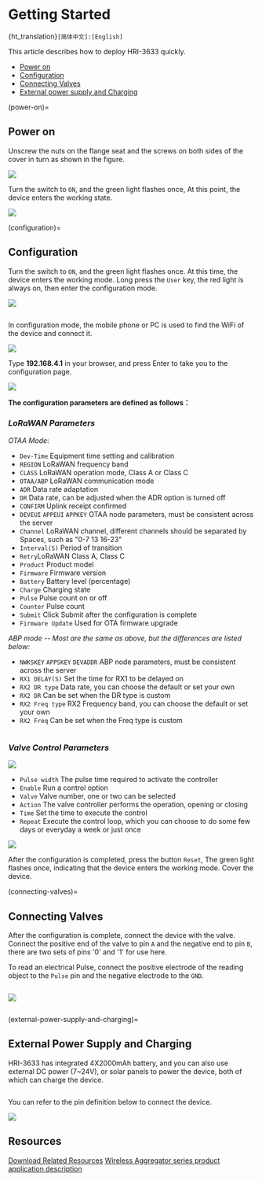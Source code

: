 # Getting Started

{ht_translation}`[简体中文]:[English]`

This article describes how to deploy HRI-3633 quickly.
- [Power on](power-on)
- [Configuration](configuration)
- [Connecting Valves](connecting-valves)
- [External power supply and Charging](external-power-supply-and-charging)

(power-on)=
## Power on
Unscrew the nuts on the flange seat and the screws on both sides of the cover in turn as shown in the figure.

![](img/quick_start/01.jpg) 

Turn the switch to `ON`, and the green light flashes once, At this point, the device enters the working state.

![](img/quick_start/02.png)  

(configuration)=
## Configuration
Turn the switch to `ON`, and the green light flashes once. At this time, the device enters the working mode. Long press the `User` key, the red light is always on, then enter the configuration mode.

![](img/quick_start/03.jpg)  

``` {Tip} The device will automatically restart after 10 minutes in configuration mode.
```

In configuration mode, the mobile phone or PC is used to find the WiFi of the device and connect it.

![](img/quick_start/04.jpg)

Type **192.168.4.1** in your browser, and press Enter to take you to the configuration page.

![](img/quick_start/05.png)

**The configuration parameters are defined as follows：**

### *LoRaWAN Parameters*

*OTAA Mode*:

  - `Dev-Time` Equipment time setting and calibration
  - `REGION` LoRaWAN frequency band
  - `CLASS` LoRaWAN operation mode, Class A or Class C
  - `OTAA/ABP` LoRaWAN communication mode
  - `ADR` Data rate adaptation
  - `DR` Data rate, can be adjusted when the ADR option is turned off
  - `CONFIRM` Uplink receipt confirmed
  - `DEVEUI` `APPEUI` `APPKEY` OTAA node parameters, must be consistent across the server
  - `Channel` LoRaWAN channel, different channels should be separated by Spaces, such as "0-7 13 16-23"
  - `Interval(S)` Period of transition
  - `Retry`LoRaWAN Class A, Class C
  - `Product` Product model
  - `Firmware` Firmware version
  - `Battery` Battery level (percentage)
  - `Charge` Charging state
  - `Pulse` Pulse count on or off
  - `Counter` Pulse count
  - `Submit` Click Submit after the configuration is complete
  - `Firmware Update` Used for OTA firmware upgrade

*ABP mode -- Most are the same as above, but the differences are listed below:*

  - `NWKSKEY` `APPSKEY` `DEVADDR` ABP node parameters, must be consistent across the server
  - `RX1 DELAY(S)` Set the time for RX1 to be delayed on
  - `RX2 DR type` Data rate, you can choose the default or set your own
  - `RX2 DR` Can be set when the DR type is custom
  - `RX2 Freq type` RX2 Frequency band, you can choose the default or set your own
  - `RX2 Freq` Can be set when the Freq type is custom

``` {Tip} The uplink port is fixed as port 2.
```

### *Valve Control Parameters*
![](img/quick_start/valve.png)

  - `Pulse width` The pulse time required to activate the controller
  - `Enable` Run a control option
  - `Valve` Valve number, one or two can be selected
  - `Action` The valve controller performs the operation, opening or closing
  - `Time` Set the time to execute the control
  - `Repeat` Execute the control loop, which you can choose to do some few days or everyday a week or just once

![](img/quick_start/repeat.png)

After the configuration is completed, press the button `Reset`, The green light flashes once, indicating that the device enters the working mode. Cover the device.

(connecting-valves)=
## Connecting Valves
After the configuration is complete, connect the device with the valve. Connect the positive end of the valve to pin `A` and the negative end to pin `B`, there are two sets of pins '0' and '1' for use here.

To read an electrical Pulse, connect the positive electrode of the reading object to the `Pulse` pin and the negative electrode to the `GND`.

``` {Tip} Note, please connect the adapter and valve cable first to avoid damage to the equipment.
```

![](img/quick_start/valvepin.png)

``` {Tip} If you need to use the HRI-3633 to power your valves and need a different version of firmware, you can get it from Heltec staff. At the same time, this version has only one set of valve control pins.
```

(external-power-supply-and-charging)=
## External Power Supply and Charging
HRI-3633 has integrated 4X2000mAh battery, and you can also use external DC power (7~24V), or solar panels to power the device, both of which can charge the device.

``` {Tip} Note, please connect the adapter and valve cable first to avoid damage to the equipment.
```

You can refer to the pin definition below to connect the device.

![](img/quick_start/3633powerpin.png)


## Resources
[Download Related Resources](https://resource.heltec.cn/download/Sensor%20Hub%20for%20industry)
[Wireless Aggregator series product application description](https://heltec.org/wireless-aggregator/)